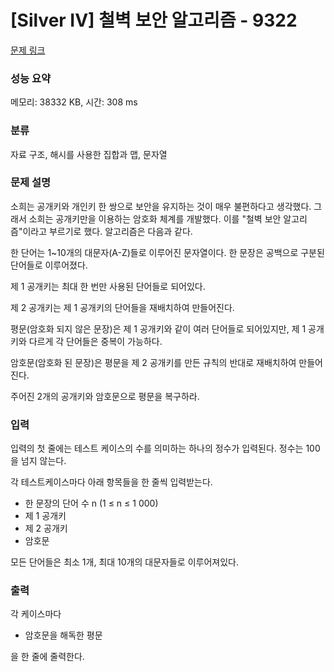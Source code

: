 # [Silver IV] 철벽 보안 알고리즘 - 9322 

[문제 링크](https://www.acmicpc.net/problem/9322) 

### 성능 요약

메모리: 38332 KB, 시간: 308 ms

### 분류

자료 구조, 해시를 사용한 집합과 맵, 문자열

### 문제 설명

<p>소희는 공개키와 개인키 한 쌍으로 보안을 유지하는 것이 매우 불편하다고 생각했다. 그래서 소희는 공개키만을 이용하는 암호화 체계를 개발했다. 이를 "철벽 보안 알고리즘"이라고 부르기로 했다. 알고리즘은 다음과 같다.</p>

<p>한 단어는 1~10개의 대문자(A-Z)들로 이루어진 문자열이다. 한 문장은 공백으로 구분된 단어들로 이루어졌다.</p>

<p>제 1 공개키는 최대 한 번만 사용된 단어들로 되어있다.</p>

<p>제 2 공개키는 제 1 공개키의 단어들을 재배치하여 만들어진다.</p>

<p>평문(암호화 되지 않은 문장)은 제 1 공개키와 같이 여러 단어들로 되어있지만, 제 1 공개키와 다르게 각 단어들은 중복이 가능하다.</p>

<p>암호문(암호화 된 문장)은 평문을 제 2 공개키를 만든 규칙의 반대로 재배치하여 만들어진다.</p>

<p>주어진 2개의 공개키와 암호문으로 평문을 복구하라.</p>

### 입력 

 <p>입력의 첫 줄에는 테스트 케이스의 수를 의미하는 하나의 정수가 입력된다. 정수는 100을 넘지 않는다.</p>

<p>각 테스트케이스마다 아래 항목들을 한 줄씩 입력받는다.</p>

<ul>
	<li>한 문장의 단어 수 n (1 ≤ n ≤ 1 000)</li>
	<li>제 1 공개키</li>
	<li>제 2 공개키</li>
	<li>암호문</li>
</ul>

<p>모든 단어들은 최소 1개, 최대 10개의 대문자들로 이루어져있다.</p>

### 출력 

 <p>각 케이스마다</p>

<ul>
	<li>암호문을 해독한 평문</li>
</ul>

<p>을 한 줄에 줄력한다.</p>

